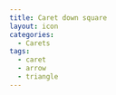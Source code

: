 ```yaml
---
title: Caret down square
layout: icon
categories:
  - Carets
tags:
  - caret
  - arrow
  - triangle
---
```

